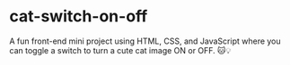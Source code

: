 # cat-switch-on-off
A fun front-end mini project using HTML, CSS, and JavaScript where you can toggle a switch to turn a cute cat image ON or OFF. 🐱💡

